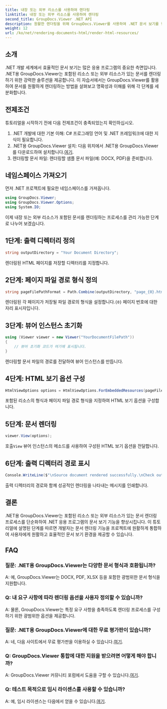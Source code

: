 ```yaml
---
title: 내장 또는 외부 리소스를 사용하여 렌더링
linktitle: 내장 또는 외부 리소스를 사용하여 렌더링
second_title: GroupDocs.Viewer .NET API
description: 원활한 렌더링을 위해 GroupDocs.Viewer를 사용하여 .NET 문서 보기를 향상시킵니다. 효율적인 통합과 우수한 사용자 경험을 위해 튜토리얼을 따르십시오.
weight: 12
url: /ko/net/rendering-documents-html/render-html-resources/
---
```

## 소개

.NET 개발 세계에서 효율적인 문서 보기는 많은 응용 프로그램의 중요한 측면입니다. .NET용 GroupDocs.Viewer는 포함된 리소스 또는 외부 리소스가 있는 문서를 렌더링하기 위한 강력한 솔루션을 제공합니다. 이 자습서에서는 GroupDocs.Viewer를 활용하여 문서를 원활하게 렌더링하는 방법을 살펴보고 명확성과 이해를 위해 각 단계를 세분화합니다.

## 전제조건

튜토리얼을 시작하기 전에 다음 전제조건이 충족되었는지 확인하십시오.

1. .NET 개발에 대한 기본 이해: C# 프로그래밍 언어 및 .NET 프레임워크에 대한 지식이 필요합니다.
2.  .NET용 GroupDocs.Viewer 설치: 다음 위치에서 .NET용 GroupDocs.Viewer를 다운로드하여 설치합니다.[여기](https://releases.groupdocs.com/viewer/net/).
3. 렌더링할 문서 파일: 렌더링할 샘플 문서 파일(예: DOCX, PDF)을 준비합니다.

## 네임스페이스 가져오기

먼저 .NET 프로젝트에 필요한 네임스페이스를 가져옵니다.

```csharp
using GroupDocs.Viewer;
using GroupDocs.Viewer.Options;
using System.IO;
```

이제 내장 또는 외부 리소스가 포함된 문서를 렌더링하는 프로세스를 관리 가능한 단계로 나누어 보겠습니다.

## 1단계: 출력 디렉터리 정의

```csharp
string outputDirectory = "Your Document Directory";
```

렌더링된 HTML 페이지를 저장할 디렉터리를 지정합니다.

## 2단계: 페이지 파일 경로 형식 정의

```csharp
string pageFilePathFormat = Path.Combine(outputDirectory, "page_{0}.html");
```

렌더링된 각 페이지가 저장될 파일 경로의 형식을 설정합니다.`{0}` 페이지 번호에 대한 자리 표시자입니다.

## 3단계: 뷰어 인스턴스 초기화

```csharp
using (Viewer viewer = new Viewer("YourDocumentFilePath"))
{
    // 뷰어 초기화 코드가 여기에 표시됩니다.
}
```

렌더링할 문서 파일의 경로를 전달하여 뷰어 인스턴스를 만듭니다.

## 4단계: HTML 보기 옵션 구성

```csharp
HtmlViewOptions options = HtmlViewOptions.ForEmbeddedResources(pageFilePathFormat);
```

포함된 리소스의 형식과 페이지 파일 경로 형식을 지정하여 HTML 보기 옵션을 구성합니다.

## 5단계: 문서 렌더링

```csharp
viewer.View(options);
```

 호출`View` 뷰어 인스턴스의 메소드를 사용하여 구성된 HTML 보기 옵션을 전달합니다.

## 6단계: 출력 디렉터리 경로 표시

```csharp
Console.WriteLine($"\nSource document rendered successfully.\nCheck output in: {outputDirectory}");
```

출력 디렉터리의 경로와 함께 성공적인 렌더링을 나타내는 메시지를 인쇄합니다.

## 결론

.NET용 GroupDocs.Viewer는 포함된 리소스 또는 외부 리소스가 있는 문서 렌더링 프로세스를 단순화하여 .NET 응용 프로그램의 문서 보기 기능을 향상시킵니다. 이 튜토리얼에 설명된 단계를 따르면 개발자는 문서 렌더링 기능을 프로젝트에 원활하게 통합하여 사용자에게 원활하고 효율적인 문서 보기 환경을 제공할 수 있습니다.

## FAQ

### 질문: .NET용 GroupDocs.Viewer는 다양한 문서 형식과 호환됩니까?

A: 예, GroupDocs.Viewer는 DOCX, PDF, XLSX 등을 포함한 광범위한 문서 형식을 지원합니다.

### Q: 내 요구 사항에 따라 렌더링 옵션을 사용자 정의할 수 있습니까?

A: 물론, GroupDocs.Viewer는 특정 요구 사항을 충족하도록 렌더링 프로세스를 구성하기 위한 광범위한 옵션을 제공합니다.

### 질문: .NET용 GroupDocs.Viewer에 대한 무료 평가판이 있습니까?

 A: 네, 다음 사이트에서 무료 평가판을 이용하실 수 있습니다.[여기](https://releases.groupdocs.com/).

### Q: GroupDocs.Viewer 통합에 대한 지원을 받으려면 어떻게 해야 합니까?

 A: GroupDocs.Viewer 커뮤니티 포럼에서 도움을 구할 수 있습니다.[여기](https://forum.groupdocs.com/c/viewer/9).

### Q: 테스트 목적으로 임시 라이센스를 사용할 수 있습니까?

 A: 예, 임시 라이센스는 다음에서 얻을 수 있습니다.[여기](https://purchase.groupdocs.com/temporary-license/).